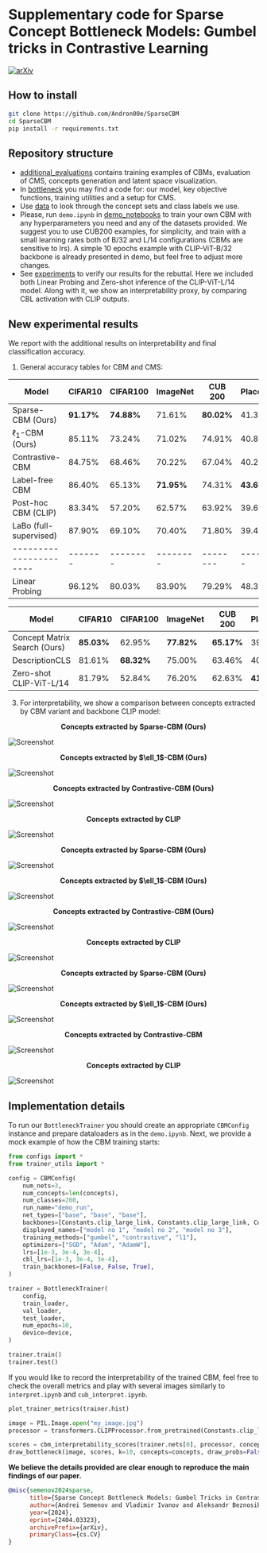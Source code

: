 # Supplementary code for Sparse Concept Bottleneck Models: Gumbel tricks in Contrastive Learning
[![arXiv](https://img.shields.io/badge/arXiv-2401.06766-b31b1b.svg)](https://arxiv.org/abs/2404.03323)

## How to install
```bash
git clone https://github.com/Andron00e/SparseCBM
cd SparseCBM
pip install -r requirements.txt
```
## Repository structure
* <ins>additional_evaluations</ins> contains training examples of CBMs, evaluation of CMS, concepts generation and latent space visualization.
* In <ins>bottleneck</ins> you may find a code for: our model, key objective functions, training utilities and a setup for CMS.
* Use <ins>data</ins> to look through the concept sets and class labels we use.
* Please, run ```demo.ipynb``` in <ins>demo_notebooks</ins> to train your own CBM with any hyperparameters you need and any of the datasets provided. We suggest you to use CUB200 examples, for simplicity, and train with a small learning rates both of B/32 and L/14 configurations (CBMs are sensitive to lrs). A simple 10 epochs example with CLIP-ViT-B/32 backbone is already presented in demo, but feel free to adjust more changes.
* See <ins>experiments</ins> to verify our results for the rebuttal. Here we included both Linear Probing and Zero-shot inference of the CLIP-ViT-L/14 model. Along with it, we show an interpretability proxy, by comparing CBL activation with CLIP outputs.
## New experimental results
We report with the additional results on interpretability and final classification accuracy. 
1) General accuracy tables for CBM and CMS:

|  Model   |CIFAR10| CIFAR100 |ImageNet | CUB 200 | Places365  |
|---------|------|--------|-----|---|-----|
|Sparse-CBM (Ours)|  **91.17%**    |  **74.88%**   |71.61%| **80.02%**|41.34%|
|$\ell_1$-CBM (Ours) |   85.11%    |73.24%|71.02%| 74.91% |40.87%|
| Contrastive-CBM  |   84.75%   |  68.46%   | 70.22%  |  67.04%   |  40.22%  |   
| Label-free CBM  |   86.40%   |   65.13%   |  **71.95%** |  74.31%   |  **43.68%**  |  
| Post-hoc CBM (CLIP)  |   83.34%    |  57.20%    |  62.57%  |   63.92%  |  39.66%  |   
| LaBo (full-supervised) |   87.90%   |  69.10%    |  70.40% |   71.80%  |  39.43%  | 
|----------------------|-------|--------|--------|--------|--------|
| Linear Probing |   96.12%   |  80.03%   | 83.90%  |   79.29%  |  48.33%  | 

|  Model   |CIFAR10| CIFAR100 |ImageNet | CUB 200 | Places365  |
|---------|------|--------|-----|---|-----|
|Concept Matrix Search (Ours)|   **85.03%**   |  62.95%   |**77.82%**| **65.17%** |39.43%|
|DescriptionCLS         |   81.61%     |**68.32%**|75.00%| 63.46% |40.55%|
| Zero-shot CLIP-ViT-L/14 |   81.79%   |   52.84%  |  76.20% |   62.63%  |   **41.12%** |  
3) For interpretability, we show a comparison between concepts extracted by CBM variant and backbone CLIP model:

<p align="center"><strong>Concepts extracted by Sparse-CBM (Ours)</strong></p>

![Screenshot](./interpretability/sparse_im_1.png)

<p align="center"><strong>Concepts extracted by $\ell_1$-CBM (Ours)</strong></p>

![Screenshot](./interpretability/l1_im1.png)

<p align="center"><strong>Concepts extracted by Contrastive-CBM (Ours)</strong></p>

![Screenshot](./interpretability/contr_im_1.png)

<p align="center"><strong>Concepts extracted by CLIP</strong></p>

![Screenshot](./interpretability/clip_im_1.png)

<p align="center"><strong>Concepts extracted by Sparse-CBM (Ours)</strong></p>

![Screenshot](./interpretability/sparse_im_2.png)

<p align="center"><strong>Concepts extracted by $\ell_1$-CBM (Ours)</strong></p>

![Screenshot](./interpretability/l1_im_2.png)

<p align="center"><strong>Concepts extracted by Contrastive-CBM (Ours)</strong></p>

![Screenshot](./interpretability/contr_im_2.png)

<p align="center"><strong>Concepts extracted by CLIP</strong></p>

![Screenshot](./interpretability/clip_im_2.png)

<p align="center"><strong>Concepts extracted by Sparse-CBM (Ours)</strong></p>

![Screenshot](./interpretability/sparse_im_4.png)

<p align="center"><strong>Concepts extracted by $\ell_1$-CBM (Ours)</strong></p>

![Screenshot](./interpretability/l1_im_4.png)

<p align="center"><strong>Concepts extracted by Contrastive-CBM</strong></p>

![Screenshot](./interpretability/contr_im_4.png)

<p align="center"><strong>Concepts extracted by CLIP</strong></p>

![Screenshot](./interpretability/clip_im_4.png)

## Implementation details
To run our ```BottleneckTrainer``` you should create an appropriate ```CBMConfig``` instance and prepare dataloaders as in the ```demo.ipynb```. Next, we provide a mock example of how the CBM training starts:
```python
from configs import *
from trainer_utils import *

config = CBMConfig(
    num_nets=3,
    num_concepts=len(concepts),
    num_classes=200,
    run_name="demo_run",
    net_types=["base", "base", "base"],
    backbones=[Constants.clip_large_link, Constants.clip_large_link, Constants.clip_large_link],
    displayed_names=["model no 1", "model no 2", "model no 3"],
    training_methods=["gumbel", "contrastive", "l1"],
    optimizers=["SGD", "Adam", "AdamW"],
    lrs=[1e-3, 3e-4, 3e-4],
    cbl_lrs=[1e-3, 3e-4, 3e-4],
    train_backbones=[False, False, True],
)

trainer = BottleneckTrainer(
    config,
    train_loader,
    val_loader,
    test_loader,
    num_epochs=10,
    device=device,
)

trainer.train()
trainer.test()
```
If you would like to record the interpretability of the trained CBM, feel free to check the overall metrics and play with several images similarly to ```interpret.ipynb``` and ```cub_interpret.ipynb```.
```python
plot_trainer_metrics(trainer.hist)
```
```python
image = PIL.Image.open("my_image.jpg")
processor = transformers.CLIPProcessor.from_pretrained(Constants.clip_large_link)

scores = cbm_interpretability_scores(trainer.nets[0], processor, concepts, image, device)
draw_bottleneck(image, scores, k=10, concepts=concepts, draw_probs=False)
```
**We believe the details provided are clear enough to reproduce the main findings of our paper.**

```bib
@misc{semenov2024sparse,
      title={Sparse Concept Bottleneck Models: Gumbel Tricks in Contrastive Learning}, 
      author={Andrei Semenov and Vladimir Ivanov and Aleksandr Beznosikov and Alexander Gasnikov},
      year={2024},
      eprint={2404.03323},
      archivePrefix={arXiv},
      primaryClass={cs.CV}
}
```
